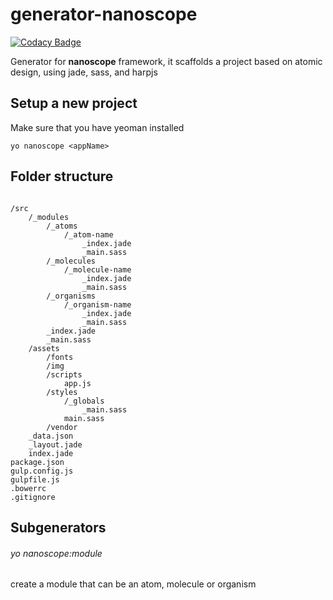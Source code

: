 # generator-nanoscope

[![Codacy Badge](https://api.codacy.com/project/badge/Grade/547a02b52ad6499da242630bd42fe8ab)](https://www.codacy.com/app/andre_luis9214/generator-nanoscope?utm_source=github.com&amp;utm_medium=referral&amp;utm_content=aluis92/generator-nanoscope&amp;utm_campaign=Badge_Grade)

Generator for **nanoscope** framework, it scaffolds a project based on atomic design, using jade, sass, and harpjs

## Setup a new project
Make sure that you have yeoman installed
```
yo nanoscope <appName>
```

## Folder structure

```

/src
    /_modules
        /_atoms
            /_atom-name
                _index.jade
                _main.sass
        /_molecules
            /_molecule-name
                _index.jade
                _main.sass
        /_organisms
            /_organism-name
                _index.jade
                _main.sass
        _index.jade
        _main.sass
    /assets
        /fonts
        /img
        /scripts
            app.js
        /styles
            /_globals
                _main.sass
            main.sass
        /vendor
    _data.json
    _layout.jade
    index.jade
package.json
gulp.config.js
gulpfile.js
.bowerrc
.gitignore

```

## Subgenerators

###### yo nanoscope:module <moduleName>
create a module that can be an atom, molecule or organism
